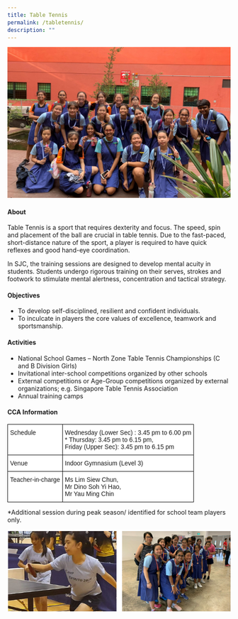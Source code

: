 ```yaml
---
title: Table Tennis
permalink: /tabletennis/
description: ""
---
```

![](/images/CCA/Physical%20Sports/Table%20Tennis/T1.jpg)

#### **About**


Table Tennis is a sport that requires dexterity and focus. The speed, spin and placement of the ball are crucial in table tennis. Due to the fast-paced, short-distance nature of the sport, a player is required to have quick reflexes and good hand-eye coordination.

  

In SJC, the training sessions are designed to develop mental acuity in students. Students undergo rigorous training on their serves, strokes and footwork to stimulate mental alertness, concentration and tactical strategy.

#### **Objectives**


*   To develop self-disciplined, resilient and confident individuals.
*   To inculcate in players the core values of excellence, teamwork and sportsmanship.

#### **Activities**


*   National School Games – North Zone Table Tennis Championships (C and B Division Girls)
*   Invitational inter-school competitions organized by other schools
*   External competitions or Age-Group competitions organized by external organizations; e.g. Singapore Table Tennis Association
*   Annual training camps

#### **CCA Information**


<style type="text/css">
.tg  {border-collapse:collapse;border-spacing:0;}
.tg td{border-color:black;border-style:solid;border-width:1px;font-family:Arial, sans-serif;font-size:14px;
  overflow:hidden;padding:10px 5px;word-break:normal;}
.tg th{border-color:black;border-style:solid;border-width:1px;font-family:Arial, sans-serif;font-size:14px;
  font-weight:normal;overflow:hidden;padding:10px 5px;word-break:normal;}
.tg .tg-ktyi{background-color:#FFF;text-align:left;vertical-align:top}
</style>
<table class="tg">
<thead>
  <tr>
    <th class="tg-ktyi">Schedule<br></th>
    <th class="tg-ktyi"> Wednesday (Lower Sec) : 3.45 pm to 6.00 pm <br>* Thursday: 3.45 pm to 6.15 pm, <br> Friday (Upper Sec): 3.45 pm to 6.15 pm<br></th>
  </tr>
</thead>
<tbody>
  <tr>
    <td class="tg-ktyi">Venue </td>
    <td class="tg-ktyi">Indoor Gymnasium (Level 3) </td>
  </tr>
  <tr>
    <td class="tg-ktyi">Teacher-in-charge<br></td>
    <td class="tg-ktyi">Ms Lim Siew Chun,<br>Mr Dino Soh Yi Hao,<br> Mr Yau Ming Chin</td>
  </tr>
</tbody>
</table>
*Additional session during peak season/ identified for school team players only.

![](/images/CCA/Physical%20Sports/Table%20Tennis/T2.png)